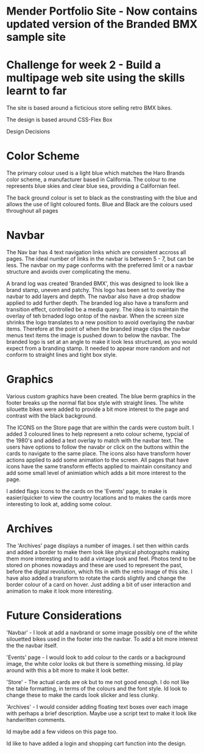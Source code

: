# Mender Portfolio Site - Now contains updated version of the Branded BMX sample site



# Challenge for week 2 - Build a multipage web site using the skills learnt to far

The site is based around a ficticious store selling retro BMX bikes.

The design is based around CSS-Flex Box

Design Decisions

# Color Scheme

The primary colour used is a light blue which matches the Haro Brands color scheme, a manufacturer based in California. The colour to me represents blue skies and clear blue sea, providing a Californian feel.

The back ground colour is set to black as the constrasting with the blue and allows the use of light coloured fonts.
 Blue and Black are the colours used throughout all pages

# Navbar

The Nav bar has 4 text navigation links which are consistent accross all pages. The ideal number of links in the navbar is between 5 - 7, but can be less. The navbar on my page conforms with the preferred limit or a navbar structure and avoids over complicating the menu.

A brand log was created 'Branded BMX', this was designed to look like a brand stamp, uneven and patchy. This logo has been set to overlay the navbar to add layers and depth. The navbar also have a drop shadow applied to add further depth. The branded log also have a transform and transition effect, controlled be a media query. The idea is to maintain the overlay of teh brnaded logo ontop of the navbar. When the screen size shrinks the logo translates to a new position to avoid overlaying the navbar items. Therefore at the point of when the branded image clips the navbar menus text items the image is pushed down to below the navbar. The branded logo is set at an angle to make it look less structured, as you would expect from a branding stamp. It needed to appear more random and not conform to straight lines and tight box style. 

# Graphics

Various custom graphics have been created. The blue berm graphics in the footer breaks up the normal flat box style with straight lines. The white silouette bikes were added to provide a bit more interest to the page and contrast with the black background. 

The ICONS on the Store page that are within the cards were custom built. I added 3 coloured lines to help represent a reto colour scheme, typcial of the 1980's and added a text overlay to match with the navbar text. The users have options to follow the navabr or click on the buttons within the cards to navigate to the same place. The icons also have transform hover actions applied to add some animation to the screen. All pages that have icons have the same transform effects applied to maintain consitancy and add some small level of animiation which adds a bit more interest to the page.

I added flags icons to the cards on the 'Events' page, to make is easier/quicker to view the country locations and to makes the cards more interesting to look at, adding some colour. 

# Archives

The 'Archives' page displays a number of images. I set then within cards and added a border to make them look like physical photographs making them more interesting and to  add a vintage look and feel. Photos tend to be stored on phones nowadays and these are used to represent the past, before the digital revolution, which fits in with the retro image of this site. I have also added a transform to rotate the cards slightly and change the border colour of a card on hover. Just adding a bit of user interaction and animation to make it look more interesting.


# Future Considerations

'Navbar' - I look at add a navbrand or some image possibly one of the white silouetted bikes used in the footer into the navbar. To add a bit more interest the the navbar itself.

'Events' page - I would look to add colour to the cards or a background image, the white color looks ok but there is something missing. Id play around with this a bit more to make it look better.

'Store' - The actual cards are ok but to me not good enough. I do not like the table formatting, in terms of the colours and the font style. Id look to change these to make the cards look slicker and less clunky.

'Archives' - I would consider adding floating text boxes over each image with perhaps a brief description. Maybe use a script text to make it look like handwritten comments. 

Id maybe add a few videos on this page too.

Id like to have added a login and shopping cart function into the design.

